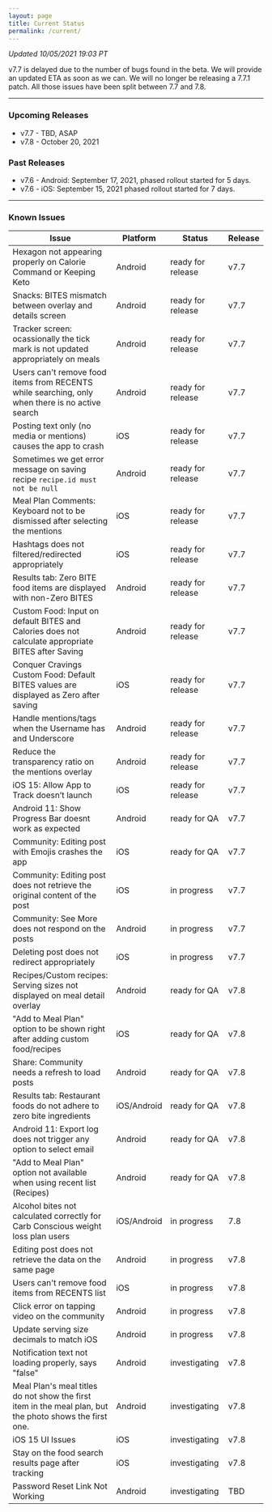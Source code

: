 ```yaml
---
layout: page
title: Current Status
permalink: /current/
---
```


_Updated 10/05/2021 19:03 PT_

v7.7 is delayed due to the number of bugs found in the beta. We will provide an updated ETA as soon as we can. We will no longer be releasing a 7.7.1 patch. All those issues have been split between 7.7 and 7.8.

***

### Upcoming Releases
- v7.7    - TBD, ASAP
- v7.8    - October 20, 2021

### Past Releases
- v7.6 - Android: September 17, 2021, phased rollout started for 5 days.
- v7.6 - iOS: September 15, 2021 phased rollout started for 7 days.

***

### Known Issues

|Issue                          |Platform   | Status    | Release           |
| ---                           | ---       | ---       | ---               |
|Hexagon not appearing properly on Calorie Command or Keeping Keto |Android|ready for release| v7.7|
|Snacks: BITES mismatch between overlay and details screen |Android|ready for release| v7.7|
|Tracker screen: ocassionally the tick mark is not updated appropriately on meals|Android|ready for release| v7.7|
|Users can't remove food items from RECENTS while searching, only when there is no active search |Android|ready for release| v7.7|
|Posting text only (no media or mentions) causes the app to crash|iOS|ready for release| v7.7|
|Sometimes we get error message on saving recipe `recipe.id must not be null` |Android|ready for release| v7.7|
|Meal Plan Comments: Keyboard not to be dismissed after selecting the mentions|iOS|ready for release| v7.7|
|Hashtags does not filtered/redirected appropriately|iOS|ready for release| v7.7|
|Results tab: Zero BITE food items are displayed with non-Zero BITES|Android|ready for release| v7.7|
|Custom Food: Input on default BITES and Calories does not calculate appropriate BITES after Saving|Android|ready for release| v7.7|
|Conquer Cravings Custom Food: Default BITES values are displayed as Zero after saving|iOS|ready for release| v7.7|
|Handle mentions/tags when the Username has and Underscore|Android|ready for release| v7.7|
|Reduce the transparency ratio on the mentions overlay|Android|ready for release| v7.7|
|iOS 15: Allow App to Track doesn’t launch|iOS|ready for release| v7.7|
|Android 11: Show Progress Bar doesnt work as expected|Android|ready for QA| v7.7|
|Community: Editing post with Emojis crashes the app|iOS|ready for QA| v7.7|
|Community: Editing post does not retrieve the original content of the post|iOS|in progress| v7.7|
|Community: See More does not respond on the posts|Android|in progress| v7.7|
|Deleting post does not redirect appropriately |iOS|in progress| v7.7|
|Recipes/Custom recipes: Serving sizes not displayed on meal detail overlay |Android|ready for QA| v7.8|
|"Add to Meal Plan" option to be shown right after adding custom food/recipes |iOS|ready for QA| v7.8|
|Share: Community needs a refresh to load posts |Android|ready for QA| v7.8|
|Results tab: Restaurant foods do not adhere to zero bite ingredients |iOS/Android|ready for QA| v7.8|
|Android 11: Export log does not trigger any option to select email |Android|ready for QA| v7.8|
|"Add to Meal Plan" option not available when using recent list (Recipes) |Android|ready for QA| v7.8|
|Alcohol bites not calculated correctly for Carb Conscious weight loss plan users |iOS/Android|in progress| 7.8|
|Editing post does not retrieve the data on the same page |Android|in progress| v7.8|
|Users can't remove food items from RECENTS list |iOS|in progress| v7.8|
|Click error on tapping video on the community |Android|in progress| v7.8|
|Update serving size decimals to match iOS|Android|in progress| v7.8|
|Notification text not loading properly, says "false" |Android|investigating| v7.8|
|Meal Plan's meal titles do not show the first item in the meal plan, but the photo shows the first one. |Android|investigating| v7.8|
|iOS 15 UI Issues|iOS|investigating| v7.8|
|Stay on the food search results page after tracking|iOS|investigating| v7.8|
|Password Reset Link Not Working |Android|investigating| TBD|
